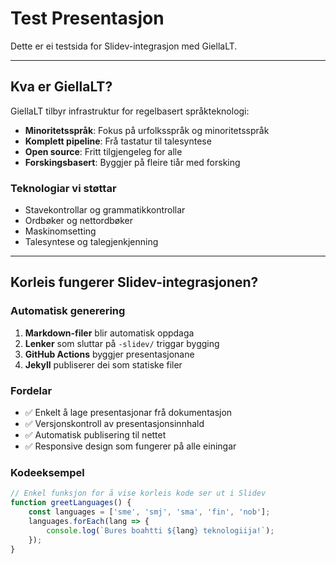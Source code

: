 # Test Presentasjon

Dette er ei testsida for Slidev-integrasjon med GiellaLT.

---

## Kva er GiellaLT?

GiellaLT tilbyr infrastruktur for regelbasert språkteknologi:

- **Minoritetsspråk**: Fokus på urfolksspråk og minoritetsspråk
- **Komplett pipeline**: Frå tastatur til talesyntese  
- **Open source**: Fritt tilgjengeleg for alle
- **Forskingsbasert**: Byggjer på fleire tiår med forsking

### Teknologiar vi støttar

- Stavekontrollar og grammatikkontrollar
- Ordbøker og nettordbøker
- Maskinomsetting
- Talesyntese og talegjenkjenning

---

## Korleis fungerer Slidev-integrasjonen?

### Automatisk generering
1. **Markdown-filer** blir automatisk oppdaga
2. **Lenker** som sluttar på `-slidev/` triggar bygging
3. **GitHub Actions** byggjer presentasjonane
4. **Jekyll** publiserer dei som statiske filer

### Fordelar
- ✅ Enkelt å lage presentasjonar frå dokumentasjon
- ✅ Versjonskontroll av presentasjonsinnhald
- ✅ Automatisk publisering til nettet
- ✅ Responsive design som fungerer på alle einingar

### Kodeeksempel

```javascript
// Enkel funksjon for å vise korleis kode ser ut i Slidev
function greetLanguages() {
    const languages = ['sme', 'smj', 'sma', 'fin', 'nob'];
    languages.forEach(lang => {
        console.log(`Bures boahtti ${lang} teknologiija!`);
    });
}
```